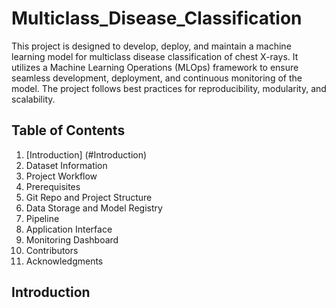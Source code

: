 # Multiclass_Disease_Classification
This project is designed to develop, deploy, and maintain a machine learning model for multiclass disease classification of chest X-rays. It utilizes a Machine Learning Operations (MLOps) framework to ensure seamless development, deployment, and continuous monitoring of the model. The project follows best practices for reproducibility, modularity, and scalability.

## Table of Contents
1. [Introduction] (#Introduction)
2. Dataset Information
3. Project Workflow
4. Prerequisites
5. Git Repo and Project Structure
6. Data Storage and Model Registry
7. Pipeline
8. Application Interface
9. Monitoring Dashboard
10. Contributors
11. Acknowledgments

## Introduction
